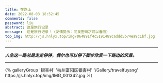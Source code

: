 ```yaml
---
title: 在路上
date: 2022-08-03 18:52:45
comments: false
password: liu
abstract: 这是旅行记录
message:  这是旅行记录！（友情提示：问我密码才可以看哦）
top_img: http://js.hnlyx.top/img/064891f4c5191489caddd5b74ea9c1bf.jpg
---
```




-----

***人生这一路总是走走停停，偶尔也可以停下脚步欣赏一下路边的风景。***

-----



<div>
{% galleryGroup '银杏村' '杭州富阳区银杏村' '/Gallery/travelfuyang' https://js.hnlyx.top/img/IMG_001342.jpg %}
</div>
